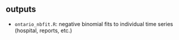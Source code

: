 ## outputs

- `ontario_nbfit.R`: negative binomial fits to individual time series (hospital, reports, etc.)
